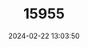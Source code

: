 ---
title: "15955"
category: "Panthera tigris"
draft: false
date: 2024-02-22 13:03:50
languages:
  Bengali: ["Baagh"]
  Hindi: ["Baagh"]
  Nepali: ["Bāgha"]
  Vietnamese: ["con hổ"]
  Indonesian: ["Harimau"]
  Kannada: ["Huli"]
  Malayalam: ["kaṭuva"]
  Burmese: ["Kyarr gyi"]
  Chinese: ["Lǎohǔ"]
  Javanese: ["Macan"]
  Sundanese: ["Maung"]
  Tamil: ["Puli"]
  Achinese: ["Rimueng"]
  Thai: ["S̄eụ̄x krong"]
  Lao: ["seu yai"]
  Dzongkha: ["Taag"]
  German: ["Tiger"]
  Russian: ["Tigr"]
  French: ["Tigre"]
  Spanish; Castilian: ["Tigre"]
  Gujarati: ["Vāgha"]
  English: ["Tiger"]
---